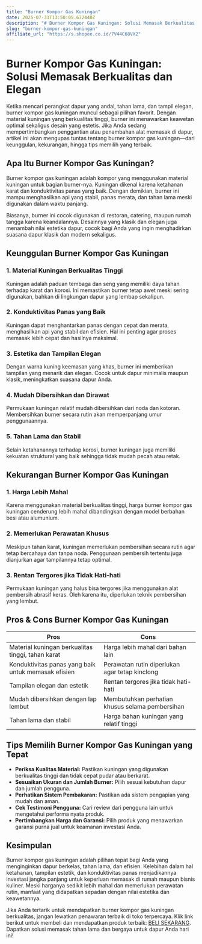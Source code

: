 ```yaml
---
title: "Burner Kompor Gas Kuningan"
date: 2025-07-31T13:50:05.672440Z
description: "# Burner Kompor Gas Kuningan: Solusi Memasak Berkualitas dan Elegan..."
slug: "burner-kompor-gas-kuningan"
affiliate_url: "https://s.shopee.co.id/7V44C68VX2"
---
```

# Burner Kompor Gas Kuningan: Solusi Memasak Berkualitas dan Elegan

Ketika mencari perangkat dapur yang andal, tahan lama, dan tampil elegan, burner kompor gas kuningan muncul sebagai pilihan favorit. Dengan material kuningan yang berkualitas tinggi, burner ini menawarkan keawetan optimal sekaligus desain yang estetis. Jika Anda sedang mempertimbangkan penggantian atau penambahan alat memasak di dapur, artikel ini akan mengupas tuntas tentang burner kompor gas kuningan—dari keunggulan, kekurangan, hingga tips memilih yang terbaik.

## Apa Itu Burner Kompor Gas Kuningan?

Burner kompor gas kuningan adalah kompor yang menggunakan material kuningan untuk bagian burner-nya. Kuningan dikenal karena ketahanan karat dan konduktivitas panas yang baik. Dengan demikian, burner ini mampu menghasilkan api yang stabil, panas merata, dan tahan lama meski digunakan dalam waktu panjang.

Biasanya, burner ini cocok digunakan di restoran, catering, maupun rumah tangga karena keandalannya. Desainnya yang klasik dan elegan juga menambah nilai estetika dapur, cocok bagi Anda yang ingin menghadirkan suasana dapur klasik dan modern sekaligus.

## Keunggulan Burner Kompor Gas Kuningan

### 1. Material Kuningan Berkualitas Tinggi

Kuningan adalah paduan tembaga dan seng yang memiliki daya tahan terhadap karat dan korosi. Ini memastikan burner tetap awet meski sering digunakan, bahkan di lingkungan dapur yang lembap sekalipun.

### 2. Konduktivitas Panas yang Baik

Kuningan dapat menghantarkan panas dengan cepat dan merata, menghasilkan api yang stabil dan efisien. Hal ini penting agar proses memasak lebih cepat dan hasilnya maksimal.

### 3. Estetika dan Tampilan Elegan

Dengan warna kuning keemasan yang khas, burner ini memberikan tampilan yang menarik dan elegan. Cocok untuk dapur minimalis maupun klasik, meningkatkan suasana dapur Anda.

### 4. Mudah Dibersihkan dan Dirawat

Permukaan kuningan relatif mudah dibersihkan dari noda dan kotoran. Membersihkan burner secara rutin akan memperpanjang umur penggunaannya.

### 5. Tahan Lama dan Stabil

Selain ketahanannya terhadap korosi, burner kuningan juga memiliki kekuatan struktural yang baik sehingga tidak mudah pecah atau retak.

## Kekurangan Burner Kompor Gas Kuningan

### 1. Harga Lebih Mahal

Karena menggunakan material berkualitas tinggi, harga burner kompor gas kuningan cenderung lebih mahal dibandingkan dengan model berbahan besi atau alumunium.

### 2. Memerlukan Perawatan Khusus

Meskipun tahan karat, kuningan memerlukan pembersihan secara rutin agar tetap bercahaya dan tanpa noda. Penggunaan pembersih tertentu juga dianjurkan agar tampilannya tetap optimal.

### 3. Rentan Tergores jika Tidak Hati-hati

Permukaan kuningan yang halus bisa tergores jika menggunakan alat pembersih abrasif keras. Oleh karena itu, diperlukan teknik pembersihan yang lembut.

## Pros & Cons Burner Kompor Gas Kuningan

| **Pros** | **Cons** |
|------------|--------------|
| Material kuningan berkualitas tinggi, tahan karat | Harga lebih mahal dari bahan lain |
| Konduktivitas panas yang baik untuk memasak efisien | Perawatan rutin diperlukan agar tetap kinclong |
| Tampilan elegan dan estetik | Rentan tergores jika tidak hati-hati |
| Mudah dibersihkan dengan lap lembut | Membutuhkan perhatian khusus selama pembersihan |
| Tahan lama dan stabil | Harga bahan kuningan yang relatif tinggi |

## Tips Memilih Burner Kompor Gas Kuningan yang Tepat

- **Periksa Kualitas Material:** Pastikan kuningan yang digunakan berkualitas tinggi dan tidak cepat pudar atau berkarat.
- **Sesuaikan Ukuran dan Jumlah Burner:** Pilih sesuai kebutuhan dapur dan jumlah pengguna.
- **Perhatikan Sistem Pembakaran:** Pastikan ada sistem pengapian yang mudah dan aman.
- **Cek Testimoni Pengguna:** Cari review dari pengguna lain untuk mengetahui performa nyata produk.
- **Pertimbangkan Harga dan Garansi:** Pilih produk yang menawarkan garansi purna jual untuk keamanan investasi Anda.

## Kesimpulan

Burner kompor gas kuningan adalah pilihan tepat bagi Anda yang menginginkan dapur berkelas, tahan lama, dan efisien. Kelebihan dalam hal ketahanan, tampilan estetik, dan konduktivitas panas menjadikannya investasi jangka panjang untuk keperluan memasak di rumah maupun bisnis kuliner. Meski harganya sedikit lebih mahal dan memerlukan perawatan rutin, manfaat yang didapatkan sepadan dengan nilai estetika dan keawetannya.

Jika Anda tertarik untuk mendapatkan burner kompor gas kuningan berkualitas, jangan lewatkan penawaran terbaik di toko terpercaya. Klik link berikut untuk membeli dan mendapatkan produk terbaik: [BELI SEKARANG](https://s.shopee.co.id/7V44C68VX2). Dapatkan solusi memasak tahan lama dan bergaya untuk dapur Anda hari ini!